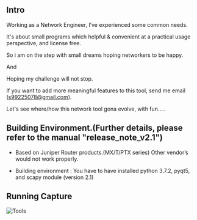 ## Intro

 Working as a Network Engineer, I’ve experienced some common needs.

 It's about small programs which helpful & convenient at a practical usage perspective, and license free.

 So i am on the step with small dreams hoping networkers to be happy.
 
 And
 
 Hoping my challenge will not stop.

 If you want to add more meaningful features to this tool, send me email (s99225078@gmail.com).
 
 Let's see where/how this network tool gona evolve, with fun.....



## Building Environment.(Further details, please refer to the manual "release_note_v2.1")

 * Based on Juniper Router products.(MX/T/PTX series) Other vendor’s would not work properly.
 
 * Building environment : You have to have installed python 3.7.2, pyqt5, and scapy module (version 2.1)

## Running Capture

![Tools](https://user-images.githubusercontent.com/33049747/73349171-0b63af80-42ce-11ea-8d19-8bde3b85d571.png)
